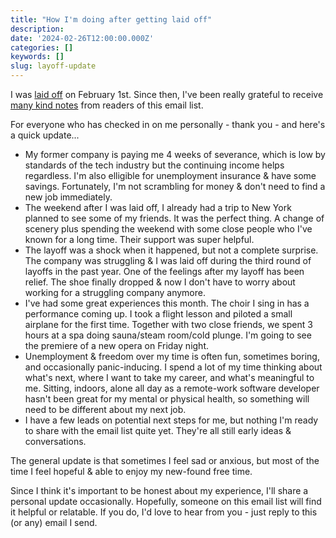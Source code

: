 ```yaml
---
title: "How I'm doing after getting laid off"
description:
date: '2024-02-26T12:00:00.000Z'
categories: []
keywords: []
slug: layoff-update
---
```


I was [laid off](https://daily.developerpurpose.com/laid-off/) on February 1st. Since then, I've been really grateful to receive [many kind notes](https://daily.developerpurpose.com/support/) from readers of this email list.

For everyone who has checked in on me personally - thank you - and here's a quick update...

- My former company is paying me 4 weeks of severance, which is low by standards of the tech industry but the continuing income helps regardless. I'm also elligible for unemployment insurance & have some savings. Fortunately, I'm not scrambling for money & don't need to find a new job immediately.
- The weekend after I was laid off, I already had a trip to New York planned to see some of my friends. It was the perfect thing. A change of scenery plus spending the weekend with some close people who I've known for a long time. Their support was super helpful.
- The layoff was a shock when it happened, but not a complete surprise. The company was struggling & I was laid off during the third round of layoffs in the past year. One of the feelings after my layoff has been relief. The shoe finally dropped & now I don't have to worry about working for a struggling company anymore.
- I've had some great experiences this month. The choir I sing in has a performance coming up. I took a flight lesson and piloted a small airplane for the first time. Together with two close friends, we spent 3 hours at a spa doing sauna/steam room/cold plunge. I'm going to see the premiere of a new opera on Friday night.
- Unemployment & freedom over my time is often fun, sometimes boring, and occasionally panic-inducing. I spend a lot of my time thinking about what's next, where I want to take my career, and what's meaningful to me. Sitting, indoors, alone all day as a remote-work software developer hasn't been great for my mental or physical health, so something will need to be different about my next job.
- I have a few leads on potential next steps for me, but nothing I'm ready to share with the email list quite yet. They're all still early ideas & conversations.

The general update is that sometimes I feel sad or anxious, but most of the time I feel hopeful & able to enjoy my new-found free time.

Since I think it's important to be honest about my experience, I'll share a personal update occasionally. Hopefully, someone on this email list will find it helpful or relatable. If you do, I'd love to hear from you - just reply to this (or any) email I send.
